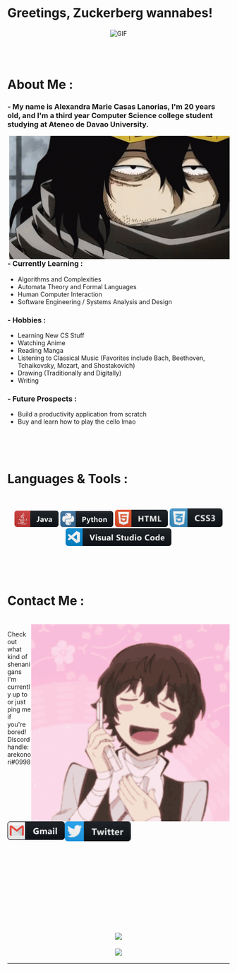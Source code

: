 # Greetings, Zuckerberg wannabes!

<div align="center">
<img hight="300" width="700" alt="GIF" align="center" src="assets\gojo-welcome.gif">
</div>

</br>
</br>
</br>


# About Me :

### - My name is Alexandra Marie Casas Lanorias, I'm 20 years old, and I'm a third year Computer Science college student studying at Ateneo de Davao University.

<img hight="400" width="500" alt="GIF" align="right" src="assets\aizawa-about.gif">

### - Currently Learning :
- Algorithms and Complexities
- Automata Theory and Formal Languages
- Human Computer Interaction
- Software Engineering / Systems Analysis and Design

### - Hobbies : 
- Learning New CS Stuff
- Watching Anime
- Reading Manga
- Listening to Classical Music (Favorites include Bach, Beethoven, Tchaikovsky, Mozart, and Shostakovich)
- Drawing (Traditionally and Digitally)
- Writing

### - Future Prospects :
- Build a productivity application from scratch
- Buy and learn how to play the cello lmao

</br>
</br>
</br>



# Languages & Tools :
</br>

<p align="center">

<!-- For more icons please follow  https://github.com/MikeCodesDotNET/ColoredBadges -->
<img src="assets\icons\java.png" alt="java"  width="100" hight="50">
<img src="assets\icons\python.png" alt="python" width="120" hight="50">
<img src="assets\icons\html.png" alt="html" width="120" hight="50">
<img src="assets\icons\css3.png" alt="css" width="120" hight="50">
<img src="assets\icons\visualstudio_code@3x.png" alt="visualstudio_code" width="240" hight="50">
</br>
</p>
</br>
</br>
</br>



# Contact Me :

<p>
 </br>


<img hight="320" width="450" align="right" alt="GIF" src="assets\dazai-contact.gif">


Check out what kind of shenanigans I'm currently up to or just ping me if you're bored! Discord handle: arekonori#0998

<br>

<a href="mailto:alexandralanorias2002@gmail.com">
 <img align="left" alt="Gmail" width="130" hight="100" src="assets\icons\gmail.png" />
</a>
<a href="https://www.twitter.com/alexversion2002">
  <img align="left" alt="Twitter" width="150" hight="100" src="assets\icons\twitter.png" />
 </p>
 

</br>
</br>
</br>
</br>
</br>
</br>
</br>
</br>
</br>
</br>
</br>
</br>
</br>
</br>
</br>
</br>
</br>
</br>



<p align="center" >  
  <a href="https://github.com/anuraghazra/github-readme-stats"> 
<img  src="https://github-readme-stats.vercel.app/api?username=alexandralanorias&&show_icons=true&theme=radical"/>
  </a>
  <br>
  <br>
  <a href="https://github.com/anuraghazra/github-readme-stats"> 
<img  src="https://github-readme-stats.vercel.app/api/top-langs/?username=alexandralanorias&&show_icons=true&theme=radical"/>
  </a>
  </p>

*************
